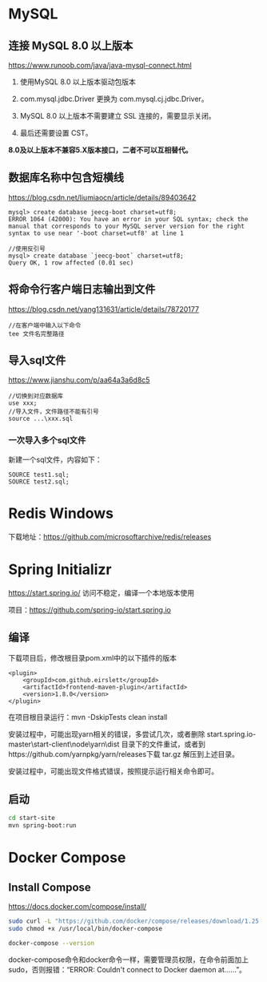 # MySQL

## 连接 MySQL 8.0 以上版本

https://www.runoob.com/java/java-mysql-connect.html

1. 使用MySQL 8.0 以上版本驱动包版本

2. com.mysql.jdbc.Driver 更换为 com.mysql.cj.jdbc.Driver。

3. MySQL 8.0 以上版本不需要建立 SSL 连接的，需要显示关闭。

4. 最后还需要设置 CST。

**8.0及以上版本不兼容5.X版本接口，二者不可以互相替代。**

## 数据库名称中包含短横线

https://blog.csdn.net/liumiaocn/article/details/89403642

```
mysql> create database jeecg-boot charset=utf8;
ERROR 1064 (42000): You have an error in your SQL syntax; check the manual that corresponds to your MySQL server version for the right syntax to use near '-boot charset=utf8' at line 1

//使用反引号
mysql> create database `jeecg-boot` charset=utf8;
Query OK, 1 row affected (0.01 sec)
```

## 将命令行客户端日志输出到文件

https://blog.csdn.net/yang131631/article/details/78720177

```
//在客户端中输入以下命令
tee 文件名完整路径
```

## 导入sql文件

https://www.jianshu.com/p/aa64a3a6d8c5

```
//切换到对应数据库
use xxx;
//导入文件，文件路径不能有引号
source ...\xxx.sql
```

### 一次导入多个sql文件

新建一个sql文件，内容如下：

```
SOURCE test1.sql;
SOURCE test2.sql;
```

# Redis Windows

下载地址：https://github.com/microsoftarchive/redis/releases

# Spring Initializr

https://start.spring.io/ 访问不稳定，编译一个本地版本使用

项目：https://github.com/spring-io/start.spring.io

## 编译

下载项目后，修改根目录pom.xml中的以下插件的版本

```
<plugin>
	<groupId>com.github.eirslett</groupId>
	<artifactId>frontend-maven-plugin</artifactId>
	<version>1.8.0</version>
</plugin>
```

在项目根目录运行：mvn -DskipTests clean install

安装过程中，可能出现yarn相关的错误，多尝试几次，或者删除 start.spring.io-master\start-client\node\yarn\dist 目录下的文件重试，或者到https://github.com/yarnpkg/yarn/releases下载 tar.gz 解压到上述目录。

安装过程中，可能出现文件格式错误，按照提示运行相关命令即可。

## 启动

```bash
cd start-site
mvn spring-boot:run
```



# Docker Compose

## Install Compose

https://docs.docker.com/compose/install/

```bash
sudo curl -L "https://github.com/docker/compose/releases/download/1.25.0/docker-compose-$(uname -s)-$(uname -m)" -o /usr/local/bin/docker-compose
sudo chmod +x /usr/local/bin/docker-compose

docker-compose --version
```

docker-compose命令和docker命令一样，需要管理员权限，在命令前面加上sudo，否则报错：“ERROR: Couldn't connect to Docker daemon at……”。
